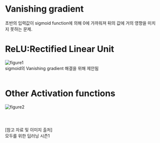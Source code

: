 # Vanishing gradient <br>
초반의 입력값이 sigmoid function에 의해 0에 가까워져 뒤의 값에 거의 영향을 미치지 못하는 문제. <br>

# ReLU:Rectified Linear Unit <br>
![figure1](https://user-images.githubusercontent.com/57740560/94715386-5d426500-0388-11eb-89bf-8bcf269dff74.png) <br>
sigmoid의 Vanishing gradient 해결을 위해 제안됨 <br><br>

# Other Activation functions <br>
![figure2](https://user-images.githubusercontent.com/57740560/94715390-5e739200-0388-11eb-9bfa-9582717049c6.png) <br><br>

#

[참고 자료 및 이미지 출처] <br>
모두를 위한 딥러닝 시즌1 
